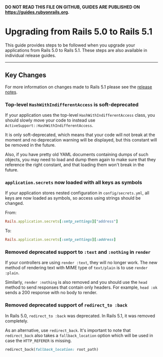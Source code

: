 **DO NOT READ THIS FILE ON GITHUB, GUIDES ARE PUBLISHED ON <https://guides.rubyonrails.org>.**

Upgrading from Rails 5.0 to Rails 5.1
=====================================

This guide provides steps to be followed when you upgrade your applications from
Rails 5.0 to Rails 5.1. These steps are also available in individual release
guides.

--------------------------------------------------------------------------------

Key Changes
-----------

For more information on changes made to Rails 5.1 please see the [release
notes](5_1_release_notes.html).

### Top-level `HashWithIndifferentAccess` is soft-deprecated

If your application uses the top-level `HashWithIndifferentAccess` class, you
should slowly move your code to instead use
`ActiveSupport::HashWithIndifferentAccess`.

It is only soft-deprecated, which means that your code will not break at the
moment and no deprecation warning will be displayed, but this constant will be
removed in the future.

Also, if you have pretty old YAML documents containing dumps of such objects,
you may need to load and dump them again to make sure that they reference the
right constant, and that loading them won't break in the future.

### `application.secrets` now loaded with all keys as symbols

If your application stores nested configuration in `config/secrets.yml`, all
keys are now loaded as symbols, so access using strings should be changed.

From:

```ruby
Rails.application.secrets[:smtp_settings]["address"]
```

To:

```ruby
Rails.application.secrets[:smtp_settings][:address]
```

### Removed deprecated support to `:text` and `:nothing` in `render`

If your controllers are using `render :text`, they will no longer work. The new
method of rendering text with MIME type of `text/plain` is to use `render
:plain`.

Similarly, `render :nothing` is also removed and you should use the `head`
method to send responses that contain only headers. For example, `head :ok`
sends a 200 response with no body to render.

### Removed deprecated support of `redirect_to :back`

In Rails 5.0, `redirect_to :back` was deprecated. In Rails 5.1, it was removed
completely.

As an alternative, use `redirect_back`. It's important to note that
`redirect_back` also takes a `fallback_location` option which will be used in
case the `HTTP_REFERER` is missing.

```ruby
redirect_back(fallback_location: root_path)
```